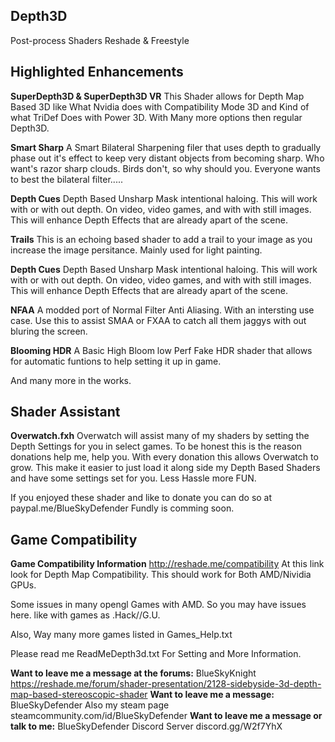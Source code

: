 ## Depth3D 
Post-process Shaders Reshade & Freestyle

## Highlighted Enhancements
**SuperDepth3D & SuperDepth3D VR**
This Shader allows for Depth Map Based 3D like What Nvidia does with Compatibility Mode 3D and Kind of what TriDef Does with Power 3D. 
With Many more options then regular Depth3D.

**Smart Sharp**
A Smart Bilateral Sharpening filer that uses depth to gradually phase out it's effect to keep very distant objects from becoming sharp.
Who want's razor sharp clouds. Birds don't, so why should you. Everyone wants to best the bilateral filter..... 

**Depth Cues**
Depth Based Unsharp Mask intentional haloing. This will work with or with out depth. On video, video games, and with with still images.
This will enhance Depth Effects that are already apart of the scene.

**Trails**
This is an echoing based shader to add a trail to your image as you increase the image persitance. Mainly used for light painting.

**Depth Cues**
Depth Based Unsharp Mask intentional haloing. This will work with or with out depth. On video, video games, and with with still images.
This will enhance Depth Effects that are already apart of the scene.

**NFAA**
A modded port of Normal Filter Anti Aliasing. With an intersting use case. Use this to assist SMAA or FXAA to catch all them jaggys with out bluring the screen.

**Blooming HDR**
A Basic High Bloom low Perf Fake HDR shader that allows for automatic funtions to help setting it up in game.

And many more in the works.

## Shader Assistant
**Overwatch.fxh**
Overwatch will assist many of my shaders by setting the Depth Settings for you in select games. To be honest this is the reason donations help me, help you. With every donation this allows Overwatch to grow. This make it easier to just load it along side my Depth
Based Shaders and have some settings set for you. Less Hassle more FUN.

If you enjoyed these shader and like to donate you can do so at paypal.me/BlueSkyDefender
Fundly is comming soon.

## Game Compatibility
**Game Compatibility Information**
http://reshade.me/compatibility
At this link look for Depth Map Compatibility.
This should work for Both AMD/Nividia GPUs.

Some issues in many opengl Games with AMD. So you may have issues here.
like with games as .Hack//G.U.

Also, Way many more games listed in Games_Help.txt

Please read me ReadMeDepth3d.txt For Setting and More Information.

**Want to leave me a message at the forums:** BlueSkyKnight
https://reshade.me/forum/shader-presentation/2128-sidebyside-3d-depth-map-based-stereoscopic-shader
**Want to leave me a message:** BlueSkyDefender
Also my steam page steamcommunity.com/id/BlueSkyDefender
**Want to leave me a message or talk to me:** BlueSkyDefender
Discord Server discord.gg/W2f7YhX
